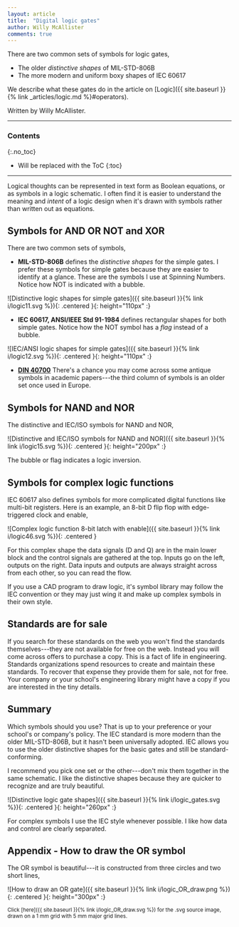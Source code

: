 ```yaml
---
layout: article
title:  "Digital logic gates"
author: Willy McAllister
comments: true
---
```


There are two common sets of symbols for logic gates, 
* The older *distinctive shapes* of MIL-STD-806B
* The more modern and uniform boxy shapes of IEC 60617

We describe what these gates do in the article on [Logic]({{ site.baseurl }}{% link _articles/logic.md %}#operators).

Written by Willy McAllister.

----

### Contents
{:.no_toc}

* Will be replaced with the ToC
{:toc}

----

Logical thoughts can be represented in text form as Boolean equations, or as symbols in a logic schematic. I often find it is easier to understand the meaning and *intent* of a logic design when it's drawn with symbols rather than written out as equations. 

## Symbols for AND OR NOT and XOR

There are two common sets of symbols, 

* **MIL-STD-806B** defines the *distinctive shapes* for the simple gates. I prefer these symbols for simple gates because they are easier to identify at a glance. These are the symbols I use at Spinning Numbers. Notice how NOT is indicated with a bubble.

![Distinctive logic shapes for simple gates]({{ site.baseurl }}{% link i/logic11.svg %}){: .centered }{: height="110px" :}

* **IEC 60617, ANSI/IEEE Std 91-1984** defines rectangular shapes for both simple gates. Notice how the NOT symbol has a *flag* instead of a bubble.

![IEC/ANSI logic shapes for simple gates]({{ site.baseurl }}{% link i/logic12.svg %}){: .centered }{: height="110px" :}

* [**DIN 40700**](https://de.wikipedia.org/wiki/Logikgatter#Typen_von_Logikgattern_und_Symbolik) There's a chance you may come across some antique symbols in academic papers---the third column of symbols is an older set once used in Europe. 

## Symbols for NAND and NOR

The distinctive and IEC/ISO symbols for NAND and NOR,

![Distinctive and IEC/ISO symbols for NAND and NOR]({{ site.baseurl }}{% link i/logic15.svg %}){: .centered }{: height="200px" :} 

The bubble or flag indicates a logic inversion.

## Symbols for complex logic functions

IEC 60617 also defines symbols for more complicated digital functions like multi-bit registers. Here is an example, an 8-bit D flip flop with edge-triggered clock and enable,

![Complex logic function 8-bit latch with enable]({{ site.baseurl }}{% link i/logic46.svg %}){: .centered } 
<p class="caption">For this complex shape the data signals (D and Q) are in the main lower block and the control signals are gathered at the top. Inputs go on the left, outputs on the right. Data inputs and outputs are always straight across from each other, so you can read the flow.</p>

If you use a CAD program to draw logic, it's symbol library may follow the IEC convention or they may just wing it and make up complex symbols in their own style.

## Standards are for sale

If you search for these standards on the web you won't find the standards themselves---they are not available for free on the web. Instead you will come across offers to purchase a copy. This is a fact of life in engineering. Standards organizations spend resources to create and maintain these standards. To recover that expense they provide them for sale, not for free. Your company or your school's engineering library might have a copy if you are interested in the tiny details.  

## Summary

Which symbols should you use? That is up to your preference or your school's or company's policy. The IEC standard is more modern than the older MIL-STD-806B, but it hasn't been universally adopted. IEC allows you to use the older distinctive shapes for the basic gates and still be standard-conforming. 

I recommend you pick one set or the other---don't mix them together in the same schematic. I like the distinctive shapes because they are quicker to recognize and are truly beautiful.

![Distinctive logic gate shapes]({{ site.baseurl }}{% link i/logic_gates.svg %}){: .centered }{: height="260px" :}

For complex symbols I use the IEC style whenever possible. I like how data and control are clearly separated.

## Appendix - How to draw the OR symbol

The OR symbol is beautiful---it is constructed from three circles and two short lines,

![How to draw an OR gate]({{ site.baseurl }}{% link i/logic_OR_draw.png %}){: .centered }{: height="300px" :}

<small>Click [here]({{ site.baseurl }}{% link i/logic_OR_draw.svg %}) for the .svg source image, drawn on a 1 mm grid with 5 mm major grid lines.</small>
